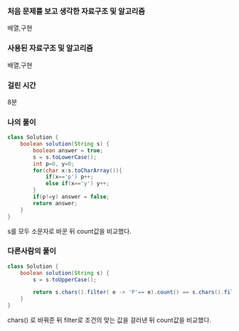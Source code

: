 ### 처음 문제를 보고 생각한 자료구조 및 알고리즘

배열,구현

### 사용된 자료구조 및 알고리즘

배열,구현

### 걸린 시간

8분

### 나의 풀이

```java
class Solution {
    boolean solution(String s) {
        boolean answer = true;
        s = s.toLowerCase();
        int p=0, y=0;
        for(char x:s.toCharArray()){
            if(x=='p') p++; 
            else if(x=='y') y++;
        }
        if(p!=y) answer = false;
        return answer;
    }
}
```

s를 모두 소문자로 바꾼 뒤 count값을 비교했다.

### 다른사람의 풀이

```java
class Solution {
    boolean solution(String s) {
        s = s.toUpperCase();

        return s.chars().filter( e -> 'P'== e).count() == s.chars().filter( e -> 'Y'== e).count();
    }
}
```

chars() 로 바꿔준 뒤 filter로 조건의 맞는 값을 걸러낸 뒤 count값을 비교했다.